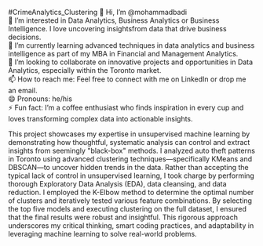 #CrimeAnalytics_Clustering
👋 Hi, I’m @mohammadbadi  
👀 I’m interested in Data Analytics, Business Analytics or Business Intelligence. I love uncovering insightsfrom data that drive business decisions.  
🌱 I’m currently learning advanced techniques in data analytics and business intelligence as part of my MBA in Financial and Management Analytics.  
💞️ I’m looking to collaborate on innovative projects and opportunities in Data Analytics, especially within the Toronto market.  
📫 How to reach me: Feel free to connect with me on LinkedIn or drop me an email.  
😄 Pronouns: he/his  
⚡ Fun fact: I’m a coffee enthusiast who finds inspiration in every cup and loves transforming complex data into actionable insights.

This project showcases my expertise in unsupervised machine learning by demonstrating how thoughtful, systematic analysis can control and extract insights from seemingly "black-box" methods. I analyzed auto theft patterns in Toronto using advanced clustering techniques—specifically KMeans and DBSCAN—to uncover hidden trends in the data. Rather than accepting the typical lack of control in unsupervised learning, I took charge by performing thorough Exploratory Data Analysis (EDA), data cleansing, and data reduction. I employed the K-Elbow method to determine the optimal number of clusters and iteratively tested various feature combinations. By selecting the top five models and executing clustering on the full dataset, I ensured that the final results were robust and insightful. This rigorous approach underscores my critical thinking, smart coding practices, and adaptability in leveraging machine learning to solve real-world problems.
